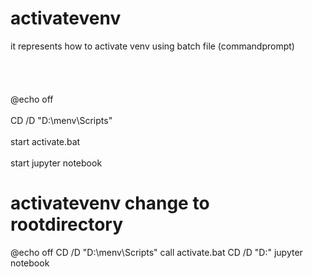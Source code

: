 # activatevenv
it represents how to activate venv using batch file (commandprompt)
<br></br>
<br></br>
<br>@echo off</br>
<br>CD /D "D:\menv\Scripts"</br>
 <br>start activate.bat</br>
 <br>start jupyter notebook </br>
 
 # activatevenv change to rootdirectory
 @echo off
CD /D "D:\menv\Scripts"
call activate.bat
CD /D "D:\"
jupyter notebook

